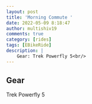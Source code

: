 ```yaml
---
layout: post
title: 'Morning Commute '
date: 2022-05-09 8:18:47
author: multishiv19
comments: true
category: [rides]
tags: [EBikeRide]
description: |
    Gear: Trek Powerfly 5<br/>
---
```


## Gear
Trek Powerfly 5



<div width='100%' class='strava-embed-placeholder' data-embed-type='activity' data-embed-id='7115514850'></div>
<script src='https://strava-embeds.com/embed.js'></script>
